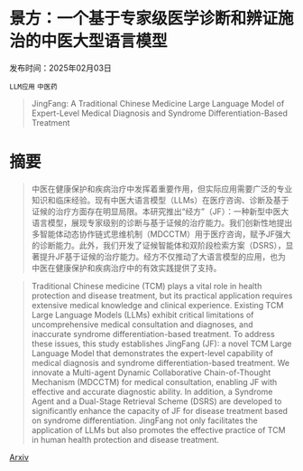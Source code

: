 # 景方：一个基于专家级医学诊断和辨证施治的中医大型语言模型

发布时间：2025年02月03日

`LLM应用` `中医药`

> JingFang: A Traditional Chinese Medicine Large Language Model of Expert-Level Medical Diagnosis and Syndrome Differentiation-Based Treatment

# 摘要

> 中医在健康保护和疾病治疗中发挥着重要作用，但实际应用需要广泛的专业知识和临床经验。现有中医大语言模型（LLMs）在医疗咨询、诊断及基于证候的治疗方面存在明显局限。本研究推出“经方”（JF）：一种新型中医大语言模型，展现专家级别的诊断与基于证候的治疗能力。我们创新性地提出多智能体动态协作链式思维机制（MDCCTM）用于医疗咨询，赋予JF强大的诊断能力。此外，我们开发了证候智能体和双阶段检索方案（DSRS），显著提升JF基于证候的治疗能力。经方不仅推动了大语言模型的应用，也为中医在健康保护和疾病治疗中的有效实践提供了支持。

> Traditional Chinese medicine (TCM) plays a vital role in health protection and disease treatment, but its practical application requires extensive medical knowledge and clinical experience. Existing TCM Large Language Models (LLMs) exhibit critical limitations of uncomprehensive medical consultation and diagnoses, and inaccurate syndrome differentiation-based treatment. To address these issues, this study establishes JingFang (JF): a novel TCM Large Language Model that demonstrates the expert-level capability of medical diagnosis and syndrome differentiation-based treatment. We innovate a Multi-agent Dynamic Collaborative Chain-of-Thought Mechanism (MDCCTM) for medical consultation, enabling JF with effective and accurate diagnostic ability. In addition, a Syndrome Agent and a Dual-Stage Retrieval Scheme (DSRS) are developed to significantly enhance the capacity of JF for disease treatment based on syndrome differentiation. JingFang not only facilitates the application of LLMs but also promotes the effective practice of TCM in human health protection and disease treatment.

[Arxiv](https://arxiv.org/abs/2502.04345)